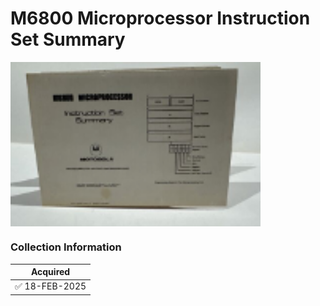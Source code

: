 #  M6800 Microprocessor Instruction Set Summary
<img src="/images/M6800InstructionSetSummary.1.png" width="400" align="center">


### Collection Information

| Acquired |
|--         |
| :white_check_mark: 18-FEB-2025 |




